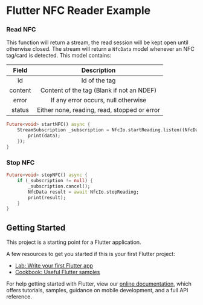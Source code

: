 # Flutter NFC Reader Example

### Read NFC

This function will return a stream, the read session will be kept open until otherwise closed.
The stream will return a `NfcData` model whenever an NFC tag/card is detected. This model contains:

|  Field  |                  Description                 |
|:-------:|:--------------------------------------------:|
| id      | Id of the tag                                |
| content | Content of the tag (Blank if not an NDEF)    |
| error   | If any error occurs, null otherwise          |
| status  | Either none, reading, read, stopped or error |

```dart
Future<void> startNFC() async {
    StreamSubscription _subscription = NfcIo.startReading.listen((NfcData data) {
        print(data);
    });
}
```

### Stop NFC

```dart
Future<void> stopNFC() async {
    if (_subscription != null) {
        _subscription.cancel();
        NfcData result = await NfcIo.stopReading;
        print(result);
    }
}
```

## Getting Started

This project is a starting point for a Flutter application.

A few resources to get you started if this is your first Flutter project:

- [Lab: Write your first Flutter app](https://flutter.dev/docs/get-started/codelab)
- [Cookbook: Useful Flutter samples](https://flutter.dev/docs/cookbook)

For help getting started with Flutter, view our
[online documentation](https://flutter.dev/docs), which offers tutorials,
samples, guidance on mobile development, and a full API reference.
